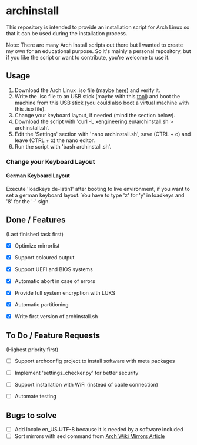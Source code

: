 

# archinstall

This repository is intended to provide an installation script for Arch Linux so that it can be used during the installation process.

Note: There are many Arch Install scripts out there but I wanted to create my own for an educational purpose. So it's mainly a personal repository, but if you like the script or want to contribute, you're welcome to use it.


## Usage

1. Download the Arch Linux .iso file (maybe [here](http://ftp.halifax.rwth-aachen.de/archlinux/iso/latest/)) and verify it.
2. Write the .iso file to an USB stick (maybe with this [tool](https://www.balena.io/etcher/)) and boot the machine from this USB stick (you could also boot a virtual machine with this .iso file).
3. Change your keyboard layout, if needed (mind the section below).
4. Download the script with 'curl -L xengineering.eu/archinstall.sh > archinstall.sh'.
5. Edit the 'Settings' section with 'nano archinstall.sh', save (CTRL + o) and leave (CTRL + x) the nano editor.
6. Run the script with 'bash archinstall.sh'.


### Change your Keyboard Layout

#### German Keyboard Layout

Execute 'loadkeys de-latin1' after booting to live environment, if you want to set a german keyboard layout. You have to type 'z' for 'y' in loadkeys and 'ß' for the '-' sign.


## Done / Features

(Last finished task first)

- [x] Optimize mirrorlist
- [x] Support coloured output
- [x] Support UEFI and BIOS systems
- [x] Automatic abort in case of errors
- [x] Provide full system encryption with LUKS
- [x] Automatic partitioning
- [x] Write first version of archinstall.sh


## To Do / Feature Requests

(Highest priority first)

- [ ] Support archconfig project to install software with meta packages
- [ ] Implement 'settings_checker.py' for better security
- [ ] Support installation with WiFi (instead of cable connection)
- [ ] Automate testing


## Bugs to solve

- [ ] Add locale en_US.UTF-8 because it is needed by a software included
- [ ] Sort mirrors with sed command from [Arch Wiki Mirrors Article](https://wiki.archlinux.org/index.php/Mirrors)

